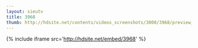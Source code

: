 ```yaml
---
layout: sieutv
title: 3968
thumb: http://hdsite.net/contents/videos_screenshots/3000/3968/preview_360p.mp4.jpg
---
```

{% include iframe src='http://hdsite.net/embed/3968' %}
 
